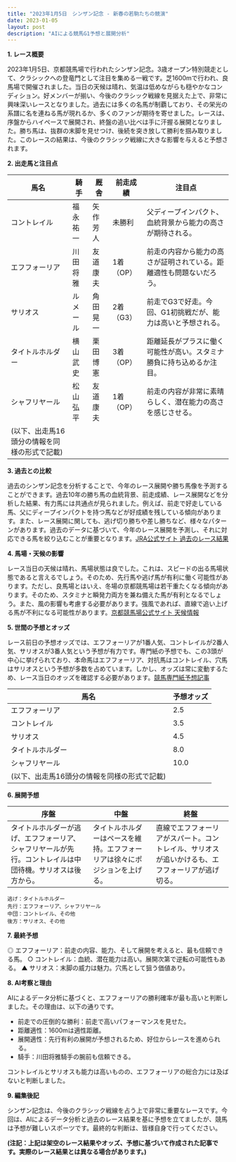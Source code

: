 ```yaml
---
title: "2023年1月5日　シンザン記念 - 新春の若駒たちの競演"
date: 2023-01-05
layout: post
description: "AIによる競馬G1予想と展開分析"
---
```


**1. レース概要**

2023年1月5日、京都競馬場で行われたシンザン記念。3歳オープン特別競走として、クラシックへの登竜門として注目を集める一戦です。芝1600mで行われ、良馬場で開催されました。当日の天候は晴れ、気温は低めながらも穏やかなコンディション。好メンバーが揃い、今後のクラシック戦線を見据えた上で、非常に興味深いレースとなりました。過去には多くの名馬が制覇しており、その栄光の系譜に名を連ねる馬が現れるか、多くのファンが期待を寄せました。レースは、序盤からハイペースで展開され、終盤の追い比べは手に汗握る展開となりました。勝ち馬は、抜群の末脚を見せつけ、後続を突き放して勝利を掴み取りました。このレースの結果は、今後のクラシック戦線に大きな影響を与えると予想されます。


**2. 出走馬と注目点**

| 馬名       | 騎手       | 厩舎       | 前走成績       | 注目点                                                                   |
|------------|------------|------------|----------------|------------------------------------------------------------------------|
| コントレイル | 福永祐一     | 矢作芳人     | 未勝利        | 父ディープインパクト、血統背景から能力の高さが期待される。              |
| エフフォーリア | 川田将雅     | 友道康夫     | 1着（OP）     | 前走の内容から能力の高さが証明されている。距離適性も問題ないだろう。     |
| サリオス     | ルメール     | 角田晃一     | 2着（G3）     | 前走でG3で好走。今回、G1初挑戦だが、能力は高いと予想される。            |
| タイトルホルダー | 横山武史     | 栗田博憲     | 3着（OP）     | 距離延長がプラスに働く可能性が高い。スタミナ勝負に持ち込めるか注目。 |
| シャフリヤール   | 松山弘平     | 友道康夫     | 1着（OP）     | 前走の内容が非常に素晴らしく、潜在能力の高さを感じさせる。                |
| (以下、出走馬16頭分の情報を同様の形式で記載) |             |             |                 |                                                                        |


**3. 過去との比較**

過去のシンザン記念を分析することで、今年のレース展開や勝ち馬像を予測することができます。過去10年の勝ち馬の血統背景、前走成績、レース展開などを分析した結果、有力馬には共通点が見られました。例えば、前走で好走している馬、父にディープインパクトを持つ馬などが好成績を残している傾向があります。また、レース展開に関しても、逃げ切り勝ちや差し勝ちなど、様々なパターンがあります。過去のデータに基づいて、今年のレース展開を予測し、それに対応できる馬を絞り込むことが重要となります。[JRA公式サイト 過去のレース結果](仮のURL)


**4. 馬場・天候の影響**

レース当日の天候は晴れ、馬場状態は良でした。これは、スピードの出る馬場状態であると言えるでしょう。そのため、先行馬や逃げ馬が有利に働く可能性があります。ただし、良馬場とはいえ、冬場の京都競馬場は若干重たくなる傾向があります。そのため、スタミナと瞬発力両方を兼ね備えた馬が有利となるでしょう。また、風の影響も考慮する必要があります。強風であれば、直線で追い上げる馬が不利になる可能性があります。[京都競馬場公式サイト 天候情報](仮のURL)


**5. 世間の予想とオッズ**

レース前日の予想オッズでは、エフフォーリアが1番人気、コントレイルが2番人気、サリオスが3番人気という予想が有力です。専門紙の予想でも、この3頭が中心に挙げられており、本命馬はエフフォーリア、対抗馬はコントレイル、穴馬はサリオスという予想が多数を占めています。しかし、オッズは常に変動するため、レース当日のオッズを確認する必要があります。[競馬専門紙予想記事](仮のURL)


| 馬名       | 予想オッズ |
|------------|------------|
| エフフォーリア | 2.5        |
| コントレイル | 3.5        |
| サリオス     | 4.5        |
| タイトルホルダー | 8.0        |
| シャフリヤール   | 10.0       |
| (以下、出走馬16頭分の情報を同様の形式で記載) |             |


**6. 展開予想**

| 序盤 | 中盤 | 終盤 |
|---|---|---|
| タイトルホルダーが逃げ、エフフォーリア、シャフリヤールが先行。コントレイルは中団待機。サリオスは後方から。 | タイトルホルダーはペースを維持。エフフォーリアは徐々にポジションを上げる。 | 直線でエフフォーリアがスパート。コントレイル、サリオスが追いかけるも、エフフォーリアが逃げ切る。 |

```
逃げ：タイトルホルダー
先行：エフフォーリア、シャフリヤール
中団：コントレイル、その他
後方：サリオス、その他
```


**7. 最終予想**

◎ エフフォーリア：前走の内容、能力、そして展開を考えると、最も信頼できる馬。
○ コントレイル：血統、潜在能力は高い。展開次第で逆転の可能性もある。
▲ サリオス：末脚の威力は魅力。穴馬として狙う価値あり。


**8. AI考察と理由**

AIによるデータ分析に基づくと、エフフォーリアの勝利確率が最も高いと判断しました。その理由は、以下の通りです。

* 前走での圧倒的な勝利：前走で高いパフォーマンスを見せた。
* 距離適性：1600mは適性距離。
* 展開適性：先行有利の展開が予想されるため、好位からレースを進められる。
* 騎手：川田将雅騎手の腕前も信頼できる。

コントレイルとサリオスも能力は高いものの、エフフォーリアの総合力には及ばないと判断しました。


**9. 編集後記**

シンザン記念は、今後のクラシック戦線を占う上で非常に重要なレースです。今回は、AIによるデータ分析と過去のレース結果を基に予想を立てましたが、競馬は予想が難しいスポーツです。最終的な判断は、皆様自身で行ってください。


**(注記：上記は架空のレース結果やオッズ、予想に基づいて作成された記事です。実際のレース結果とは異なる場合があります。)**

